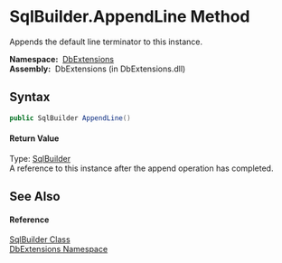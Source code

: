 SqlBuilder.AppendLine Method
============================
  Appends the default line terminator to this instance.

  **Namespace:**  [DbExtensions][1]  
  **Assembly:**  DbExtensions (in DbExtensions.dll)

Syntax
------

```csharp
public SqlBuilder AppendLine()
```

#### Return Value
Type: [SqlBuilder][2]  
A reference to this instance after the append operation has completed.

See Also
--------

#### Reference
[SqlBuilder Class][2]  
[DbExtensions Namespace][1]  

[1]: ../README.md
[2]: README.md
